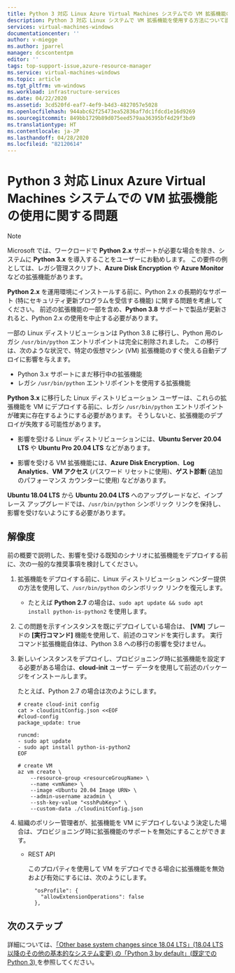 ```yaml
---
title: Python 3 対応 Linux Azure Virtual Machines システムでの VM 拡張機能の使用に関する問題
description: Python 3 対応 Linux システムで VM 拡張機能を使用する方法について説明します
services: virtual-machines-windows
documentationcenter: ''
author: v-miegge
ms.author: jparrel
manager: dcscontentpm
editor: ''
tags: top-support-issue,azure-resource-manager
ms.service: virtual-machines-windows
ms.topic: article
ms.tgt_pltfrm: vm-windows
ms.workload: infrastructure-services
ms.date: 04/22/2020
ms.assetid: 3cd520fd-eaf7-4ef9-b4d3-4827057e5028
ms.openlocfilehash: 944abc62f25473ea52836af7dc1fdcd1e16d9269
ms.sourcegitcommit: 849bb1729b89d075eed579aa36395bf4d29f3bd9
ms.translationtype: HT
ms.contentlocale: ja-JP
ms.lasthandoff: 04/28/2020
ms.locfileid: "82120614"
---
```

# <a name="issues-using-vm-extensions-in-python-3-enabled-linux-azure-virtual-machines-systems"></a>Python 3 対応 Linux Azure Virtual Machines システムでの VM 拡張機能の使用に関する問題

> [!NOTE]
> Microsoft では、ワークロードで **Python 2.x** サポートが必要な場合を除き、システムに **Python 3.x** を導入することをユーザーにお勧めします。 この要件の例としては、レガシ管理スクリプト、**Azure Disk Encryption** や **Azure Monitor** などの拡張機能があります。
>
> **Python 2.x** を運用環境にインストールする前に、Python 2.x の長期的なサポート (特にセキュリティ更新プログラムを受信する機能) に関する問題を考慮してください。 前述の拡張機能の一部を含め、**Python 3.8** サポートで製品が更新されると、Python 2.x の使用を中止する必要があります。

一部の Linux ディストリビューションは Python 3.8 に移行し、Python 用のレガシ `/usr/bin/python` エントリポイントは完全に削除されました。 この移行は、次のような状況で、特定の仮想マシン (VM) 拡張機能のすぐ使える自動デプロイに影響を与えます。

- Python 3.x サポートにまだ移行中の拡張機能
- レガシ `/usr/bin/python` エントリポイントを使用する拡張機能

**Python 3.x** に移行した Linux ディストリビューション ユーザーは、これらの拡張機能を VM にデプロイする前に、レガシ `/usr/bin/python` エントリポイントが確実に存在するようにする必要があります。 そうしないと、拡張機能のデプロイが失敗する可能性があります。 

- 影響を受ける Linux ディストリビューションには、**Ubuntu Server 20.04 LTS** や **Ubuntu Pro 20.04 LTS** などがあります。

- 影響を受ける VM 拡張機能には、**Azure Disk Encryption**、**Log Analytics**、**VM アクセス** (パスワード リセットに使用)、**ゲスト診断** (追加のパフォーマンス カウンターに使用) などがあります。

**Ubuntu 18.04 LTS** から **Ubuntu 20.04 LTS** へのアップグレードなど、インプレース アップグレードでは、`/usr/bin/python` シンボリック リンクを保持し、影響を受けないようにする必要があります。

## <a name="resolution"></a>解像度

前の概要で説明した、影響を受ける既知のシナリオに拡張機能をデプロイする前に、次の一般的な推奨事項を検討してください。

1.  拡張機能をデプロイする前に、Linux ディストリビューション ベンダー提供の方法を使用して、`/usr/bin/python` のシンボリック リンクを復元します。

    - たとえば **Python 2.7** の場合は、`sudo apt update && sudo apt install python-is-python2` を使用します。

2.  この問題を示すインスタンスを既にデプロイしている場合は、 **[VM]** ブレードの **[実行コマンド]** 機能を使用して、前述のコマンドを実行します。 実行コマンド拡張機能自体は、Python 3.8 への移行の影響を受けません。

3.  新しいインスタンスをデプロイし、プロビジョニング時に拡張機能を設定する必要がある場合は、**cloud-init** ユーザー データを使用して前述のパッケージをインストールします。

    たとえば、Python 2.7 の場合は次のようにします。

    ```
    # create cloud-init config
    cat > cloudinitConfig.json <<EOF
    #cloud-config
    package_update: true
    
    runcmd:
    - sudo apt update
    - sudo apt install python-is-python2 
    EOF
    
    # create VM
    az vm create \
        --resource-group <resourceGroupName> \
        --name <vmName> \
        --image <Ubuntu 20.04 Image URN> \
        --admin-username azadmin \
        --ssh-key-value "<sshPubKey>" \
        --custom-data ./cloudinitConfig.json
    ```

4.  組織のポリシー管理者が、拡張機能を VM にデプロイしないよう決定した場合は、プロビジョニング時に拡張機能のサポートを無効にすることができます。

    - REST API

      このプロパティを使用して VM をデプロイできる場合に拡張機能を無効および有効にするには、次のようにします。

      ```
        "osProfile": {
          "allowExtensionOperations": false
        },
      ```

## <a name="next-steps"></a>次のステップ

詳細については、[「Other base system changes since 18.04 LTS」(18.04 LTS 以降のその他の基本的なシステム変更) の「Python 3 by default」(既定での Python 3) ](https://wiki.ubuntu.com/FocalFossa/ReleaseNotes#Python3_by_default)を参照してください。
